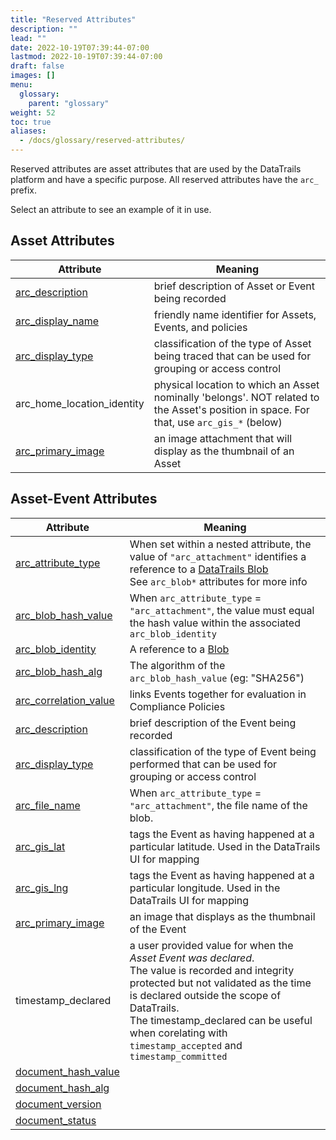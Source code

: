 ```yaml
---
title: "Reserved Attributes"
description: ""
lead: ""
date: 2022-10-19T07:39:44-07:00
lastmod: 2022-10-19T07:39:44-07:00
draft: false
images: []
menu: 
  glossary:
    parent: "glossary"
weight: 52
toc: true
aliases: 
  - /docs/glossary/reserved-attributes/
---
```


Reserved attributes are asset attributes that are used by the DataTrails platform and have a specific purpose. All reserved attributes have the `arc_` prefix.

Select an attribute to see an example of it in use.

## Asset Attributes

| **Attribute**                                                                | **Meaning**  |
|------------------------------------------------------------------------------|--------------|
| [arc_description](/developers/api-reference/assets-api/)                     | brief description of Asset or Event being recorded |
| [arc_display_name](/developers/api-reference/assets-api/)                    | friendly name identifier for Assets, Events, and policies |
| [arc_display_type](/developers/api-reference/assets-api/)                    | classification of the type of Asset being traced that can be used for grouping or access control |
| arc_home_location_identity                                                   | physical location to which an Asset nominally 'belongs'. NOT related to the Asset's position in space. For that, use `arc_gis_*` (below) |
| [arc_primary_image](/platform/overview/advanced-concepts/#the-primary-image) | an image attachment that will display as the thumbnail of an Asset |

## Asset-Event Attributes

| **Attribute**                                                            | **Meaning** |
|--------------------------------------------------------------------------|-------------|
| [arc_attribute_type](/developers/api-reference/blobs-api/)                              | When set within a nested attribute, the value of `"arc_attachment"` identifies a reference to a [DataTrails Blob](/developers/api-reference/blobs-api/)<br>See `arc_blob*` attributes for more info |
| [arc_blob_hash_value](/developers/api-reference/blobs-api/)                             | When `arc_attribute_type` = `"arc_attachment"`, the value must equal the hash value within the associated `arc_blob_identity`|
| [arc_blob_identity](/developers/api-reference/blobs-api/)                               | A reference to a [Blob](/developers/api-reference/blobs-api/) |
| [arc_blob_hash_alg](/developers/api-reference/blobs-api/)                               | The algorithm of the `arc_blob_hash_value` (eg: "SHA256") |
| [arc_correlation_value](/platform/administration/compliance-policies/#creating-a-compliance-policy) | links Events together for evaluation in Compliance Policies |
| [arc_description](/developers/api-reference/asset-events-api/#event-creation)  | brief description of the Event being recorded |
| [arc_display_type](/developers/api-reference/asset-events-api/)          | classification of the type of Event being performed that can be used for grouping or access control |
| [arc_file_name](/developers/api-reference/blobs-api/)                                   | When `arc_attribute_type` = `"arc_attachment"`, the file name of the blob. |
| [arc_gis_lat](/platform/overview/advanced-concepts/#geolocation)          | tags the Event as having happened at a particular latitude. Used in the DataTrails UI for mapping |
| [arc_gis_lng](/platform/overview/advanced-concepts/#geolocation)          | tags the Event as having happened at a particular longitude. Used in the DataTrails UI for mapping |
| [arc_primary_image](/developers/api-reference/asset-events-api/#event-primary-image) | an image that displays as the thumbnail of the Event |
| timestamp_declared                                                       | a user provided value for when the _Asset Event was declared_.<br>The value is recorded and integrity protected but not validated as the time is declared outside the scope of DataTrails.<br>The timestamp_declared can be useful when corelating with `timestamp_accepted` and `timestamp_committed`|
| [document_hash_value](/overview/registering-an-event-against-a-document-profile-asset/) | |
| [document_hash_alg](/overview/registering-an-event-against-a-document-profile-asset/)   | |
| [document_version](/overview/registering-an-event-against-a-document-profile-asset/)    | |
| [document_status](/overview/registering-an-event-against-a-document-profile-asset/)     | |
